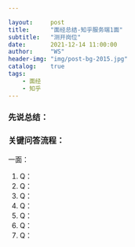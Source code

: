 ```yaml
---

layout:     post
title:      "面经总结-知乎服务端1面"
subtitle:   "测开岗位"
date:       2021-12-14 11:00:00
author:     "WS"
header-img: "img/post-bg-2015.jpg"
catalog:    true
tags:
    - 面经
    - 知乎
---
```


###  先说总结：

  

### 关键问答流程：

一面：

1. Q：
1. Q：
1. Q：
1. Q：
1. Q：
1. Q：
1. Q：

